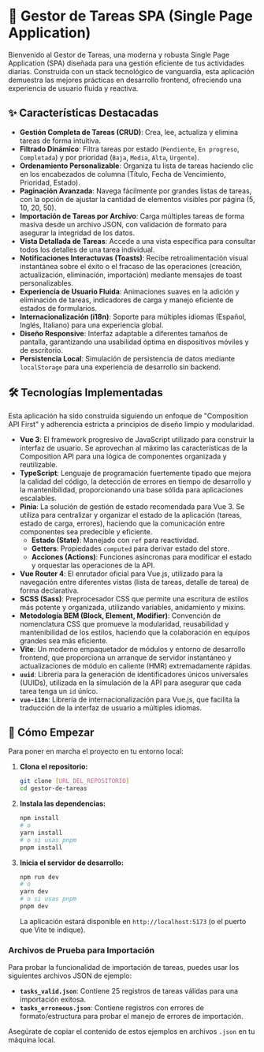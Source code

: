 # 🚀 Gestor de Tareas SPA (Single Page Application)

Bienvenido al Gestor de Tareas, una moderna y robusta Single Page Application (SPA) diseñada para una gestión eficiente de tus actividades diarias. Construida con un stack tecnológico de vanguardia, esta aplicación demuestra las mejores prácticas en desarrollo frontend, ofreciendo una experiencia de usuario fluida y reactiva.

## ✨ Características Destacadas

- **Gestión Completa de Tareas (CRUD)**: Crea, lee, actualiza y elimina tareas de forma intuitiva.
- **Filtrado Dinámico**: Filtra tareas por estado (`Pendiente`, `En progreso`, `Completada`) y por prioridad (`Baja`, `Media`, `Alta`, `Urgente`).
- **Ordenamiento Personalizable**: Organiza tu lista de tareas haciendo clic en los encabezados de columna (Título, Fecha de Vencimiento, Prioridad, Estado).
- **Paginación Avanzada**: Navega fácilmente por grandes listas de tareas, con la opción de ajustar la cantidad de elementos visibles por página (5, 10, 20, 50).
- **Importación de Tareas por Archivo**: Carga múltiples tareas de forma masiva desde un archivo JSON, con validación de formato para asegurar la integridad de los datos.
- **Vista Detallada de Tareas**: Accede a una vista específica para consultar todos los detalles de una tarea individual.
- **Notificaciones Interactuvas (Toasts)**: Recibe retroalimentación visual instantánea sobre el éxito o el fracaso de las operaciones (creación, actualización, eliminación, importación) mediante mensajes de toast personalizables.
- **Experiencia de Usuario Fluida**: Animaciones suaves en la adición y eliminación de tareas, indicadores de carga y manejo eficiente de estados de formularios.
- **Internacionalización (i18n)**: Soporte para múltiples idiomas (Español, Inglés, Italiano) para una experiencia global.
- **Diseño Responsive**: Interfaz adaptable a diferentes tamaños de pantalla, garantizando una usabilidad óptima en dispositivos móviles y de escritorio.
- **Persistencia Local**: Simulación de persistencia de datos mediante `localStorage` para una experiencia de desarrollo sin backend.

## 🛠️ Tecnologías Implementadas

Esta aplicación ha sido construida siguiendo un enfoque de "Composition API First" y adherencia estricta a principios de diseño limpio y modularidad.

- **Vue 3**: El framework progresivo de JavaScript utilizado para construir la interfaz de usuario. Se aprovechan al máximo las características de la Composition API para una lógica de componentes organizada y reutilizable.
- **TypeScript**: Lenguaje de programación fuertemente tipado que mejora la calidad del código, la detección de errores en tiempo de desarrollo y la mantenibilidad, proporcionando una base sólida para aplicaciones escalables.
- **Pinia**: La solución de gestión de estado recomendada para Vue 3. Se utiliza para centralizar y organizar el estado de la aplicación (tareas, estado de carga, errores), haciendo que la comunicación entre componentes sea predecible y eficiente.
  - **Estado (State)**: Manejado con `ref` para reactividad.
  - **Getters**: Propiedades `computed` para derivar estado del store.
  - **Acciones (Actions)**: Funciones asíncronas para modificar el estado y orquestar las operaciones de la API.
- **Vue Router 4**: El enrutador oficial para Vue.js, utilizado para la navegación entre diferentes vistas (lista de tareas, detalle de tarea) de forma declarativa.
- **SCSS (Sass)**: Preprocesador CSS que permite una escritura de estilos más potente y organizada, utilizando variables, anidamiento y mixins.
- **Metodología BEM (Block, Element, Modifier)**: Convención de nomenclatura CSS que promueve la modularidad, reusabilidad y mantenibilidad de los estilos, haciendo que la colaboración en equipos grandes sea más eficiente.
- **Vite**: Un moderno empaquetador de módulos y entorno de desarrollo frontend, que proporciona un arranque de servidor instantáneo y actualizaciones de módulo en caliente (HMR) extremadamente rápidas.
- **`uuid`**: Librería para la generación de identificadores únicos universales (UUIDs), utilizada en la simulación de la API para asegurar que cada tarea tenga un `id` único.
- **`vue-i18n`**: Librería de internacionalización para Vue.js, que facilita la traducción de la interfaz de usuario a múltiples idiomas.

## 🚀 Cómo Empezar

Para poner en marcha el proyecto en tu entorno local:

1.  **Clona el repositorio:**
    ```bash
    git clone [URL_DEL_REPOSITORIO]
    cd gestor-de-tareas
    ```
2.  **Instala las dependencias:**
    ```bash
    npm install
    # o
    yarn install
    # o si usas pnpm
    pnpm install
    ```
3.  **Inicia el servidor de desarrollo:**
    ```bash
    npm run dev
    # o
    yarn dev
    # o si usas pnpm
    pnpm dev
    ```
    La aplicación estará disponible en `http://localhost:5173` (o el puerto que Vite te indique).

### Archivos de Prueba para Importación

Para probar la funcionalidad de importación de tareas, puedes usar los siguientes archivos JSON de ejemplo:

- **`tasks_valid.json`**: Contiene 25 registros de tareas válidas para una importación exitosa.
- **`tasks_erroneous.json`**: Contiene registros con errores de formato/estructura para probar el manejo de errores de importación.

Asegúrate de copiar el contenido de estos ejemplos en archivos `.json` en tu máquina local.
